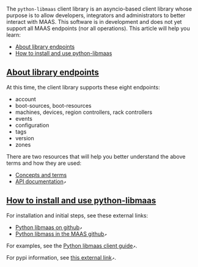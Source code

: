<!-- Python api client reference -->
The `python-libmaas` client library is an asyncio-based client library whose purpose is to allow developers, integrators and administrators to better interact with MAAS.  This software is in development and does not yet support all MAAS endpoints (nor all operations).  This article will help you learn:

- [About library endpoints](#heading--library-endpoints)
- [How to install and use python-libmaas](#heading--installation-and-usage-of-python-libmaas)

<a href="#heading--library-endpoints"><h2 id="heading--library-endpoints">About library endpoints</h2></a>

At this time, the client library supports these eight endpoints:

- account
- boot-sources, boot-resources
- machines, devices, region controllers, rack controllers
- events
- configuration
- tags
- version
- zones

There are two resources that will help you better understand the above terms and how they are used:

- [Concepts and terms](/t/maas-glossary/5416)
- [API documentation](https://maas.io/docs/api)`↗`

<a href="#heading--installation-and-usage-of-python-libmaas"><h2 id="heading--installation-and-usage-of-python-libmaas">How to install and use python-libmaas</h2></a>

For installation and initial steps, see these external links:

- [Python libmaas on github](https://github.com/maas/python-libmaas)`↗`
- [Python libmass in the MAAS github](http://maas.github.io/python-libmaas/index.html)`↗`

For examples, see the [Python libmaas client guide](https://maas.github.io/python-libmaas/client/index.html)`↗`.

For pypi information, see [this external link](https://pypi.python.org/pypi/python-libmaas)`↗`.
